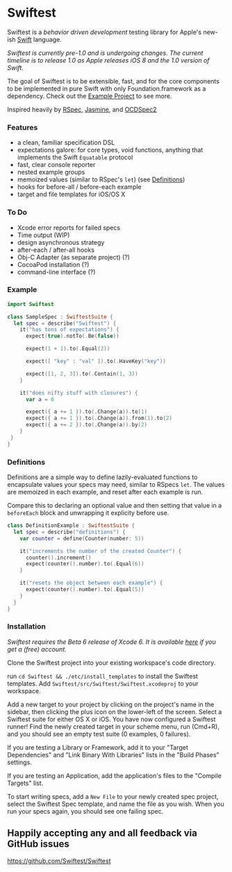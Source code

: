 Swiftest
========

Swiftest is a *behavior driven development* testing library for Apple's new-ish
[Swift](https://developer.apple.com/swift/) language.

*Swiftest is currently pre-1.0 and is undergoing changes. The current timeline
is to release 1.0 as Apple releases iOS 8 and the 1.0 version of Swift.*

The goal of Swiftest is to be extensible, fast, and for the core components to
be implemented in pure Swift with only Foundation.framework as a dependency.
Check out the
[Example Project](https://github.com/bppr/Swiftest/tree/master/src/Sample)
to see more.

Inspired heavily by
[RSpec](https://github.com/rspec/rspec), [Jasmine](http://jasmine.github.io/),
and [OCDSpec2](https://github.com/OCDSpec/OCDSpec2)

### Features
* a clean, familiar specification DSL
* expectations galore: for core types, void functions, anything that implements the Swift `Equatable` protocol
* fast, clear console reporter
* nested example groups
* memoized values (similar to RSpec's `let`) (see [Definitions](#Definitions))
* hooks for before-all / before-each example
* target and file templates for iOS/OS X

### To Do
* Xcode error reports for failed specs
* Time output (WIP)
* design asynchronous strategy
* after-each / after-all hooks
* Obj-C Adapter (as separate project) (?)
* CocoaPod installation (?)
* command-line interface (?)

### Example

```swift
import Swiftest

class SampleSpec : SwiftestSuite {
  let spec = describe("Swiftest") {
    it("has tons of expectations") {
      expect(true).notTo(.Be(false))

      expect(1 + 1).to(.Equal(2))

      expect([ "key" : "val" ]).to(.HaveKey("key"))

      expect([1, 2, 3]).to(.Contain(1, 3))
    }

    it("does nifty stuff with closures") {
      var a = 0

      expect({ a += 1 }).to(.Change(a)).to(1)
      expect({ a += 1 }).to(.Change(a)).from(1).to(2)
      expect({ a += 2 }).to(.Change(a)).by(2)
    }
 }
}
```

### Definitions
Definitions are a simple way to define lazily-evaluated functions to
encapsulate values your specs may need, similar to RSpecs `let`. The values
are memoized in each example, and reset after each example is run.

Compare this to declaring an optional value and then setting that value in a
`beforeEach` block and unwrapping it explicity before use.

```swift
class DefinitionExample : SwiftestSuite {
  let spec = describe("definitions") {
    var counter = define(Counter(number: 5))

    it("increments the number of the created Counter") {
      counter().increment()
      expect(counter().number).to(.Equal(6))
    }

    it("resets the object between each example") {
      expect(counter().number).to(.Equal(5))
    }
  }
}
```

### Installation
*Swiftest requires the Beta 6 release of Xcode 6. It is available
[here](https://developer.apple.com/xcode/downloads/) if you get a (free)
account.*

Clone the Swiftest project into your existing workspace's code directory.

run `cd Swiftest && ./etc/install_templates` to install the Swiftest templates.
Add `Swiftest/src/Swiftest/Swiftest.xcodeproj` to your workspace.

Add a new target to your project by clicking on the project's name in the
sidebar, then clicking the plus icon on the lower-left of the screen. Select
a Swiftest suite for either OS X or iOS. You have now configured a Swiftest
runner! Find the newly created target in your scheme menu, run (Cmd+R), and
you should see an empty test suite (0 examples, 0 failures).

If you are testing a Library or Framework, add it to your "Target Dependencies"
and "Link Binary With Libraries" lists in the "Build Phases" settings.

If you are testing an Application, add the application's files to the
"Compile Targets" list.

To start writing specs, add a `New File` to your newly created spec project,
select the Swiftest Spec template, and name the file as you wish. When you run
your specs again, you should see one failing spec.

## Happily accepting any and all feedback via GitHub issues
https://github.com/Swiftest/Swiftest
